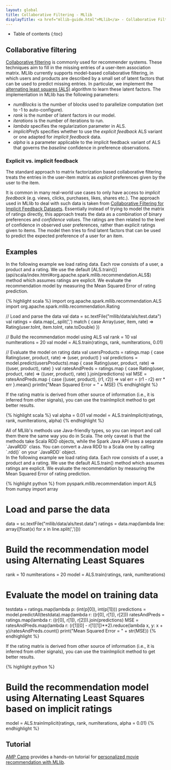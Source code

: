 ```yaml
---
layout: global
title: Collaborative Filtering - MLlib
displayTitle: <a href="mllib-guide.html">MLlib</a> - Collaborative Filtering 
---
```


* Table of contents
{:toc}

## Collaborative filtering 

[Collaborative filtering](http://en.wikipedia.org/wiki/Recommender_system#Collaborative_filtering)
is commonly used for recommender systems.  These techniques aim to fill in the
missing entries of a user-item association matrix.  MLlib currently supports
model-based collaborative filtering, in which users and products are described
by a small set of latent factors that can be used to predict missing entries.
In particular, we implement the [alternating least squares
(ALS)](http://dl.acm.org/citation.cfm?id=1608614)
algorithm to learn these latent factors. The implementation in MLlib has the
following parameters:

* *numBlocks* is the number of blocks used to parallelize computation (set to -1 to auto-configure).
* *rank* is the number of latent factors in our model.
* *iterations* is the number of iterations to run.
* *lambda* specifies the regularization parameter in ALS.
* *implicitPrefs* specifies whether to use the *explicit feedback* ALS variant or one adapted for
  *implicit feedback* data.
* *alpha* is a parameter applicable to the implicit feedback variant of ALS that governs the
  *baseline* confidence in preference observations.

### Explicit vs. implicit feedback

The standard approach to matrix factorization based collaborative filtering treats 
the entries in the user-item matrix as *explicit* preferences given by the user to the item.

It is common in many real-world use cases to only have access to *implicit feedback* (e.g. views,
clicks, purchases, likes, shares etc.). The approach used in MLlib to deal with such data is taken
from
[Collaborative Filtering for Implicit Feedback Datasets](http://dx.doi.org/10.1109/ICDM.2008.22).
Essentially instead of trying to model the matrix of ratings directly, this approach treats the data
as a combination of binary preferences and *confidence values*. The ratings are then related to the
level of confidence in observed user preferences, rather than explicit ratings given to items.  The
model then tries to find latent factors that can be used to predict the expected preference of a
user for an item.

## Examples

<div class="codetabs">

<div data-lang="scala" markdown="1">
In the following example we load rating data. Each row consists of a user, a product and a rating.
We use the default [ALS.train()](api/scala/index.html#org.apache.spark.mllib.recommendation.ALS$) 
method which assumes ratings are explicit. We evaluate the
recommendation model by measuring the Mean Squared Error of rating prediction.

{% highlight scala %}
import org.apache.spark.mllib.recommendation.ALS
import org.apache.spark.mllib.recommendation.Rating

// Load and parse the data
val data = sc.textFile("mllib/data/als/test.data")
val ratings = data.map(_.split(',') match { case Array(user, item, rate) =>
    Rating(user.toInt, item.toInt, rate.toDouble)
  })

// Build the recommendation model using ALS
val rank = 10
val numIterations = 20
val model = ALS.train(ratings, rank, numIterations, 0.01)

// Evaluate the model on rating data
val usersProducts = ratings.map { case Rating(user, product, rate) =>
  (user, product)
}
val predictions = 
  model.predict(usersProducts).map { case Rating(user, product, rate) => 
    ((user, product), rate)
  }
val ratesAndPreds = ratings.map { case Rating(user, product, rate) => 
  ((user, product), rate)
}.join(predictions)
val MSE = ratesAndPreds.map { case ((user, product), (r1, r2)) => 
  val err = (r1 - r2)
  err * err
}.mean()
println("Mean Squared Error = " + MSE)
{% endhighlight %}

If the rating matrix is derived from other source of information (i.e., it is inferred from
other signals), you can use the trainImplicit method to get better results.

{% highlight scala %}
val alpha = 0.01
val model = ALS.trainImplicit(ratings, rank, numIterations, alpha)
{% endhighlight %}
</div>

<div data-lang="java" markdown="1">
All of MLlib's methods use Java-friendly types, so you can import and call them there the same
way you do in Scala. The only caveat is that the methods take Scala RDD objects, while the
Spark Java API uses a separate `JavaRDD` class. You can convert a Java RDD to a Scala one by
calling `.rdd()` on your `JavaRDD` object.
</div>

<div data-lang="python" markdown="1">
In the following example we load rating data. Each row consists of a user, a product and a rating.
We use the default ALS.train() method which assumes ratings are explicit. We evaluate the
recommendation by measuring the Mean Squared Error of rating prediction.

{% highlight python %}
from pyspark.mllib.recommendation import ALS
from numpy import array

# Load and parse the data
data = sc.textFile("mllib/data/als/test.data")
ratings = data.map(lambda line: array([float(x) for x in line.split(',')]))

# Build the recommendation model using Alternating Least Squares
rank = 10
numIterations = 20
model = ALS.train(ratings, rank, numIterations)

# Evaluate the model on training data
testdata = ratings.map(lambda p: (int(p[0]), int(p[1])))
predictions = model.predictAll(testdata).map(lambda r: ((r[0], r[1]), r[2]))
ratesAndPreds = ratings.map(lambda r: ((r[0], r[1]), r[2])).join(predictions)
MSE = ratesAndPreds.map(lambda r: (r[1][0] - r[1][1])**2).reduce(lambda x, y: x + y)/ratesAndPreds.count()
print("Mean Squared Error = " + str(MSE))
{% endhighlight %}

If the rating matrix is derived from other source of information (i.e., it is inferred from other
signals), you can use the trainImplicit method to get better results.

{% highlight python %}
# Build the recommendation model using Alternating Least Squares based on implicit ratings
model = ALS.trainImplicit(ratings, rank, numIterations, alpha = 0.01)
{% endhighlight %}
</div>

</div>

## Tutorial

[AMP Camp](http://ampcamp.berkeley.edu/) provides a hands-on tutorial for
[personalized movie recommendation with MLlib](http://ampcamp.berkeley.edu/big-data-mini-course/movie-recommendation-with-mllib.html).
